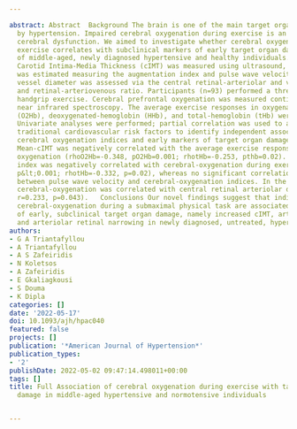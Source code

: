 ---
abstract: Abstract  Background The brain is one of the main target organs affected
  by hypertension. Impaired cerebral oxygenation during exercise is an indicator of
  cerebral dysfunction. We aimed to investigate whether cerebral oxygenation during
  exercise correlates with subclinical markers of early target organ damage in a population
  of middle-aged, newly diagnosed hypertensive and healthy individuals.   Methods
  Carotid Intima-Media Thickness (cIMT) was measured using ultrasound, arterial stiffness
  was estimated measuring the augmentation index and pulse wave velocity, and retinal
  vessel diameter was assessed via the central retinal-arteriolar and vein equivalent
  and retinal-arteriovenous ratio. Participants (n=93) performed a three-minute isometric
  handgrip exercise. Cerebral prefrontal oxygenation was measured continuously using
  near infrared spectroscopy. The average exercise responses in oxygenated-hemoglobin
  (O2Hb), deoxygenated-hemoglobin (HHb), and total-hemoglobin (tHb) were assessed.
  Univariate analyses were performed; partial correlation was used to account for
  traditional cardiovascular risk factors to identify independent associations between
  cerebral oxygenation indices and early markers of target organ damage.   Results
  Mean-cIMT was negatively correlated with the average exercise response in cerebral
  oxygenation (rhoO2Hb=-0.348, pO2Hb=0.001; rhotHb=-0.253, pthb=0.02). Augmentation
  index was negatively correlated with cerebral-oxygenation during exercise (rhoO2Hb=-0.374,
  p&lt;0.001; rhotHb=-0.332, p=0.02), whereas no significant correlation was observed
  between pulse wave velocity and cerebral-oxygenation indices. In the adjusted analysis,
  cerebral-oxygenation was correlated with central retinal arteriolar diameter (CRAE
  r=0.233, p=0.043).   Conclusions Our novel findings suggest that indices of lower
  cerebral-oxygenation during a submaximal physical task are associated with markers
  of early, subclinical target organ damage, namely increased cIMT, arterial stiffness,
  and arteriolar retinal narrowing in newly diagnosed, untreated, hypertensive individuals.
authors:
- G A Triantafyllou
- A Triantafyllou
- A S Zafeiridis
- N Koletsos
- A Zafeiridis
- E Gkaliagkousi
- S Douma
- K Dipla
categories: []
date: '2022-05-17'
doi: 10.1093/ajh/hpac040
featured: false
projects: []
publication: '*American Journal of Hypertension*'
publication_types:
- '2'
publishDate: 2022-05-02 09:47:14.498011+00:00
tags: []
title: Full Association of cerebral oxygenation during exercise with target organ
  damage in middle-aged hypertensive and normotensive individuals

---
